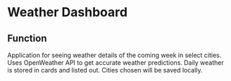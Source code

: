 # Weather Dashboard

## Function

Application for seeing weather details of the coming week in select cities. Uses OpenWeather API to get accurate weather predictions. Daily weather is stored in cards and listed out. Cities chosen will be saved locally.